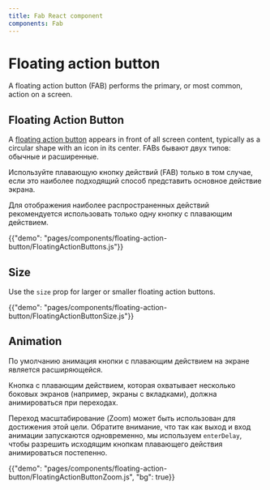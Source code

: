 ```yaml
---
title: Fab React component
components: Fab
---
```


# Floating action button

<p class="description">A floating action button (FAB) performs the primary, or most common, action on a screen.</p>

## Floating Action Button

A [floating action button](https://material.io/design/components/buttons-floating-action-button.html) appears in front of all screen content, typically as a circular shape with an icon in its center. FABs бывают двух типов: обычные и расширенные.

Используйте плавающую кнопку действий (FAB) только в том случае, если это наиболее подходящий способ представить основное действие экрана.

Для отображения наиболее распространенных действий рекомендуется использовать только одну кнопку с плавающим действием.

{{"demo": "pages/components/floating-action-button/FloatingActionButtons.js"}}

## Size

Use the `size` prop for larger or smaller floating action buttons.

{{"demo": "pages/components/floating-action-button/FloatingActionButtonSize.js"}}

## Animation

По умолчанию анимация кнопки с плавающим действием на экране является расширяющейся.

Кнопка с плавающим действием, которая охватывает несколько боковых экранов (например, экраны с вкладками), должна анимироваться при переходах.

Переход масштабирование (Zoom) может быть использован для достижения этой цели. Обратите внимание, что так как выход и вход анимации запускаются одновременно, мы используем `enterDelay`, чтобы разрешить исходящим кнопкам плавающего действия анимироваться постепенно.

{{"demo": "pages/components/floating-action-button/FloatingActionButtonZoom.js", "bg": true}}
